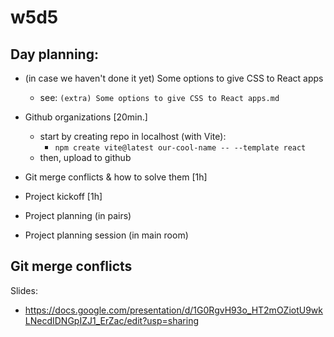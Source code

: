 

# w5d5


<!-- @LT:  share day planning with students  -->


## Day planning:

- (in case we haven't done it yet) Some options to give CSS to React apps
  - see: `(extra) Some options to give CSS to React apps.md`

- Github organizations [20min.]
  - start by creating repo in localhost (with Vite):
    - `npm create vite@latest our-cool-name -- --template react`
  - then, upload to github
  
- Git merge conflicts & how to solve them [1h]

  <!-- @todo: create self-guided lab (or video) so that they can do in pairs. -->


- Project kickoff [1h]
  


- Project planning (in pairs)
- Project planning session (in main room)


## Git merge conflicts

Slides: 
- https://docs.google.com/presentation/d/1G0RgvH93o_HT2mOZiotU9wkLNecdIDNGpIZJ1_ErZac/edit?usp=sharing



<!--
@todo:
- test with students + update slides
-->



<!-- 


Suggested path 1 (EASIER FOR STUDENTS ? -- test with them):

- git pull
  - "You have divergent branches and need to specify how to reconcile them"

- git config --global pull.rebase false
  - git will try to fast-forward; if not possible, it will create a merge commit.





Suggested path 2:

- git pull
  - "You have divergent branches and need to specify how to reconcile them"

- git config --global pull.ff only
  - Pull is fast-forwarded if possible, otherwise operation is aborted with an error message.

- git pull
  - "fatal: Not possible to fast-forward, aborting"

- git merge origin/main



-->
